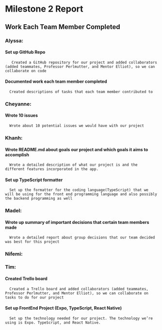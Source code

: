 # Milestone 2 Report



## Work Each Team Member Completed

### Alyssa: 
#### Set up GitHub Repo
       Created a GitHub repository for our project and added collaborators (added teammates, Professor Perlmutter, and Mentor Elliot), so we can collaborate on code
#### Documented work each team member completed 
      Created descriptions of tasks that each team member contributed to
   
### Cheyanne: 
#### Wrote 10 issues 
      Wrote about 10 potential issues we would have with our project


### Khanh: 
#### Wrote README.md about goals our project and which goals it aims to accomplish 
      Wrote a detailed description of what our project is and the different features incorporated in the app. 
#### Set up TypeScript formatter
      Set up the formatter for the coding language(TypeScript) that we will be using for the front end programming language and also possibly the backend programming as well
 
### Madel: 
#### Wrote up summary of important decisions that certain team members made 
      Wrote a detailed report about group decisions that our team decided was best for this project
      
### Nifemi:


### Tim: 
#### Created Trello board 
      Created a Trello board and added collaborators (added teammates, Professor Perlmutter, and Mentor Elliot), so we can collaborate on tasks to do for our project 
#### Set up FrontEnd Project (Expo, TypeScript, React Native)
      Set up the technology needed for our project. The technology we’re using is Expo. TypeScript, and React Native. 
